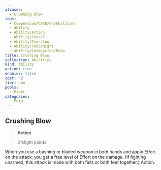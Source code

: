 ```yaml
---
aliases:
  - Crushing Blow
tags:
  - Compendium/CSRD/en/Abilities
  - Ability
  - Ability/Action
  - Ability/Cost/2
  - Ability/Tier/Low
  - Ability/Pool/Might
  - Ability/Categories/Meta
title: Crushing Blow
collection: Abilities
kind: Ability
action: true
enabler: false
cost: '2'
tier: Low
pools:
  - Might
categories:
  - Meta
---
```

## Crushing Blow    
>**Action**    
>2 Might points  
    
When you use a bashing or bladed weapon in both hands and apply Effort on the attack, you get a free level of Effort on the damage. (If fighting unarmed, this attack is made with both fists or both feet together.) Action.